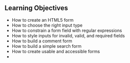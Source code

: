## Learning Objectives
- How to create an HTML5 form
- How to choose the right input type
- How to constrain a form field with regular expressions
- How to style inputs for invalid, valid, and required fields
- How to build a comment form
- How to build a simple search form
- How to create usable and accessible forms
- 
